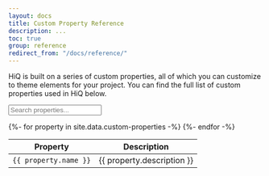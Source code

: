 ```yaml
---
layout: docs
title: Custom Property Reference
description: ...
toc: true
group: reference
redirect_from: "/docs/reference/"
---
```


HiQ is built on a series of custom properties, all of which you can customize to theme elements for your project. You can find the full list of custom properties used in HiQ below.

<form class="properties-search-form">
    <input type="text" class="search-properties" placeholder="Search properties...">
</form>

<table class="properties-table">
    <thead>
        <tr>
            <th>Property</th>
            <th>Description</th>
        </tr>
    </thead>
    <tbody>
        {%- for property in site.data.custom-properties -%}
            <tr id="{{ property.name }}">
                <td class="name"><code>{{ property.name }}</code></td>
                <td class="description">{{ property.description }}</td>
            </tr>
        {%- endfor -%}
    </tbody>
</table>
